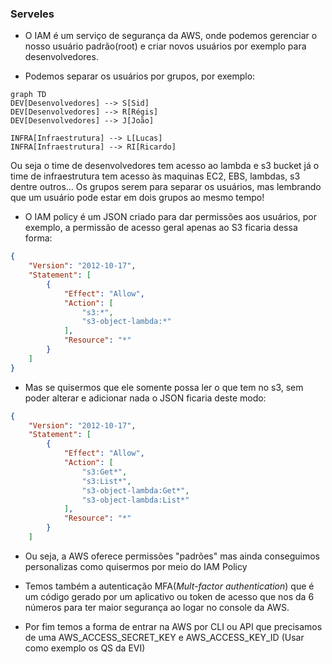 
### Serveles

* O IAM é um serviço de segurança da AWS, onde podemos gerenciar o nosso usuário padrão(root) e criar novos usuários por exemplo para desenvolvedores.

* Podemos separar os usuários por grupos, por exemplo:
``` mermaid
graph TD
DEV[Desenvolvedores] --> S[Sid]
DEV[Desenvolvedores] --> R[Régis]
DEV[Desenvolvedores] --> J[João]

INFRA[Infraestrutura] --> L[Lucas]
INFRA[Infraestrutura] --> RI[Ricardo]
```
Ou seja o time de desenvolvedores tem acesso ao lambda e s3 bucket já o time de infraestrutura tem acesso às maquinas EC2, EBS, lambdas, s3 dentre outros... Os grupos serem para separar os usuários, mas lembrando que um usuário pode estar em dois grupos ao mesmo tempo!

* O IAM policy é um JSON criado para dar permissões aos usuários, por exemplo, a permissão de acesso geral apenas ao S3 ficaria dessa forma:
```JSON
{
    "Version": "2012-10-17",
    "Statement": [
        {
            "Effect": "Allow",
            "Action": [
                "s3:*",
                "s3-object-lambda:*"
            ],
            "Resource": "*"
        }
    ]
}
```
* Mas se quisermos que ele somente possa ler o que tem no s3, sem poder alterar e adicionar nada o JSON ficaria deste modo:
``` JSON
{
    "Version": "2012-10-17",
    "Statement": [
        {
            "Effect": "Allow",
            "Action": [
                "s3:Get*",
                "s3:List*",
                "s3-object-lambda:Get*",
                "s3-object-lambda:List*"
            ],
            "Resource": "*"
        }
    ]
```
* Ou seja, a AWS oferece permissões "padrões" mas ainda conseguimos personalizas como quisermos por meio do IAM Policy

* Temos também a autenticação MFA(*Mult-factor authentication*) que é um código gerado por um aplicativo ou token de acesso que nos da 6 números para ter maior segurança ao logar no console da AWS.

* Por fim temos a forma de entrar na AWS por CLI ou API que precisamos de uma AWS_ACCESS_SECRET_KEY e AWS_ACCESS_KEY_ID (Usar como exemplo os QS da EVI)